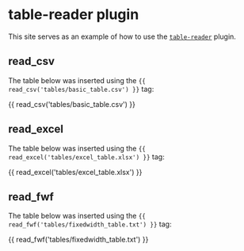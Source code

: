 # table-reader plugin

This site serves as an example of how to use the [`table-reader`](https://github.com/timvink/mkdocs-table-reader-plugin) plugin.

## read_csv

The table below was inserted using the <code>\{\{ read_csv('tables/basic_table.csv') \}\}</code> tag:

{{ read_csv('tables/basic_table.csv') }}

## read_excel

The table below was inserted using the <code>\{\{ read_excel('tables/excel_table.xlsx') \}\}</code> tag:

{{ read_excel('tables/excel_table.xlsx') }}

## read_fwf

The table below was inserted using the <code>\{\{ read_fwf('tables/fixedwidth_table.txt') \}\}</code> tag:

{{ read_fwf('tables/fixedwidth_table.txt') }}
